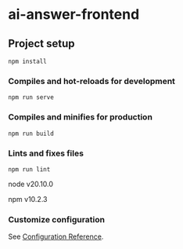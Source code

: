 # ai-answer-frontend

## Project setup
```
npm install
```

### Compiles and hot-reloads for development
```
npm run serve
```

### Compiles and minifies for production
```
npm run build
```

### Lints and fixes files
```
npm run lint
```
node v20.10.0

npm v10.2.3

### Customize configuration
See [Configuration Reference](https://cli.vuejs.org/config/).
